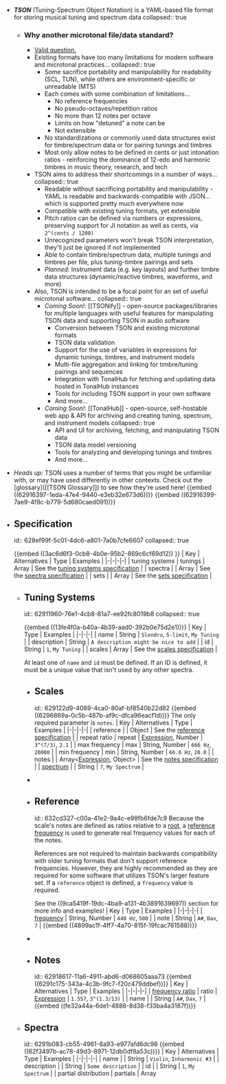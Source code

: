 - ***TSON*** (Tuning-Spectrum Object Notation) is a YAML-based file format for storing musical tuning and spectrum data
  collapsed:: true
	- ### Why another microtonal file/data standard?
		- [Valid question.](((629168a2-5251-438a-983c-1c1a993aeaeb)))
		- Existing formats have too many limitations for modern software and microtonal practices...
		  collapsed:: true
			- Some sacrifice portability and manipulability for readability (SCL, TUN), while others are environment-specific or unreadable (MTS)
			- Each comes with some combination of limitations...
				- No reference frequencies
				- No pseudo-octaves/repetition ratios
				- No more than 12 notes per octave
				- Limits on how "detuned" a note can be
				- Not extensible
			- No standardizations or commonly used data structures exist for timbre/spectrum data or for pairing tunings and timbres
			- Most only allow notes to be defined in cents or just intonation ratios - reinforcing the dominance of 12-edo and harmonic timbres in music theory, research, and tech
		- TSON aims to address their shortcomings in a number of ways...
		  collapsed:: true
			- Readable without sacrificing portability and manipulability - YAML is readable and backwards-compatible with JSON... which is supported pretty much everywhere now
			- Compatible with existing tuning formats, yet extensible
			- Pitch ratios can be defined via numbers or expressions, preserving support for JI notation as well as cents, via `2^(cents / 1200)`
			- Unrecognized parameters won't break TSON interpretation, they'll just be ignored if not implemented
			- Able to contain timbre/spectrum data, multiple tunings and timbres per file, plus tuning-timbre pairings and sets
			- *Planned*: Instrument data (e.g. key layouts) and further timbre data structures (dynamic/reactive timbres, waveforms, and more)
		- Also, TSON is intended to be a focal point for an set of useful microtonal software...
		  collapsed:: true
			- *Coming Soon!*: [[TSONify]] - open-source packages/libraries for multiple languages with useful features for manipulating TSON data and supporting TSON in audio software
				- Conversion between TSON and existing microtonal formats
				- TSON data validation
				- Support for the use of variables in expressions for dynamic tunings, timbres, and instrument models
				- Multi-file aggregation and linking for timbre/tuning pairings and sequences
				- Integration with TonalHub for fetching and updating data hosted in TonalHub instances
				- Tools for including TSON support in your own software
				- And more...
			- *Coming Soon!*: [[TonalHub]] - open-source, self-hostable web app & API for archiving and creating tuning, spectrum, and instrument models
			  collapsed:: true
				- API and UI for archiving, fetching, and manipulating TSON data
				- TSON data model versioning
				- Tools for analyzing and developing tunings and timbres
				- And more...
- *Heads up:* TSON uses a number of terms that you might be unfamiliar with, or may have used differently in other contexts. Check out the [glossary]([[TSON Glossary]]) to see how they're used here!
  {{embed ((62916397-1eda-47e4-9440-e3eb32e673d6))}}
  {{embed ((62916399-7ae9-4f8c-b779-5d680caed091))}}
- ## Specification
  id:: 628ef99f-5c01-4dc6-a801-7a0b7cfe6607
  collapsed:: true
  
  {{embed ((3ac6d6f3-0cb8-4b0e-95b2-869c6cf69d12)) }}
  | Key | Alternatives | Type | Examples |
  |-|-|-|-|
  | tuning systems | tunings | Array <Object> | See the [tuning systems specification](((62911960-76e1-4cb8-81a7-ee92fc8019b8))) |
  | spectra | | Array <Object> | See the [spectra specification](((6291b083-cb55-4961-8a93-e977afd6dc98))) |
  | sets | | Array <Object> | See the [sets specification](((6291b0c2-024a-45e7-86dc-4d149993c94e))) |
	- ## Tuning Systems
	  id:: 62911960-76e1-4cb8-81a7-ee92fc8019b8
	  collapsed:: true
	  
	  {{embed ((13fe4f0a-b40a-4b39-aad0-392b0e75d2e1))}}
	  | Key | Type | Examples |
	  |-|-|-|
	  | name | String | `Slendro`, `5-limit`, `My Tuning` |
	  | description | String | `A description might be nice to add` |
	  | id | String | `1`, `My Tuning` |
	  | scales | Array <Object> | See the [scales specification](((629122d9-4089-4ca0-80af-bf8540b22d82))) |
	  
	  At least one of `name` and `id` must be defined. If an ID is defined, it must be a unique value that isn't used by any other spectra.
		- ## Scales
		  id:: 629122d9-4089-4ca0-80af-bf8540b22d82
		  {{embed ((6296869a-0c5b-487b-af9c-dfca96eacf1d))}} 
		  The only required parameter is `notes`.
		  | Key | Alternatives | Type | Examples |
		  |-|-|-|-|
		  | reference | | Object | See the [reference specification](((632cd327-c00a-41e2-9a4c-e99fb6fde7c9))) |
		  | repeat ratio | repeat | [Expression](((629146bc-6e1e-4a00-b2a0-5c205cfb23c6))), Number | `3^(7/3)`, `2.1` |
		  | max frequency | max | String, Number | `666 Hz`, `20000` |
		  | min frequency | min | String, Number | `66.6 Hz`, `20.0` |
		  | notes | | Array<[Expression](((629146bc-6e1e-4a00-b2a0-5c205cfb23c6))), Object> | See the [notes specification](((62918617-11a6-4911-abd6-d068605aaa73))) |
		  | [spectrum](((62f2aa52-4de4-4e95-8e5a-a90fa4f99e4e))) | | String | `7`, `My Spectrum` |
		-
		- ## Reference
		  id:: 632cd327-c00a-41e2-9a4c-e99fb6fde7c9
		  Because the scale's notes are defined as ratios relative to a [root](((62919617-9d52-416c-be4f-c72edbbbda0f))), a [reference frequency](((62919254-679c-4edd-aacc-105fc45c85b2))) is used to generate real frequency values for each of the notes.
		  
		  References are not required to maintain backwards compatibility with older tuning formats that don't support reference frequencies. However, they are highly recommended as they are required for some software that utilizes TSON's larger feature set. If a `reference` object is defined, a `frequency` value is required.
		  
		  See the ((9ca5419f-19dc-4ba9-a131-4b3891639697)) section for more info and examples!
		  | Key | Type | Examples |
		  |-|-|-|-|
		  | [frequency](((62918b58-f893-48c9-b530-4102f7f3c173))) | String, Number | `440 Hz`, `500` |
		  | note | String | `A#`, `Dax`, `7` |
		  {{embed ((4899ac1f-4ff7-4a70-815f-19fcac761588))}}
		-
		- ## Notes
		  id:: 62918617-11a6-4911-abd6-d068605aaa73
		  {{embed ((6291c175-343a-4c3b-9fc7-f20c479ddbef))}} 
		  | Key | Alternatives | Type | Examples |
		  |-|-|-|-|
		  | [frequency ratio](((62918b58-f893-48c9-b530-4102f7f3c173))) | ratio | [Expression](((629146bc-6e1e-4a00-b2a0-5c205cfb23c6))) | `1.557`, `3^(1.3/13)` |
		  | name | | String | `A#`, `Dax`, `7` |
		  {{embed ((fe32a44a-6de1-4888-8d38-f33ba4a3187f))}}
	- ## Spectra
	  id:: 6291b083-cb55-4961-8a93-e977afd6dc98
	  {{embed ((62f3497b-ac78-49d3-8971-12db0df8a53c))}}
	  | Key | Alternatives | Type | Examples |
	  |-|-|-|-|
	  | name | | String | `Violin`, `Inharmonic #3` |
	  | description | | String | `Some description` |
	  | id | | String | `1`, `My Spectrum` |
	  | partial distribution | partials | Array <Object> | See the [partials specification](((629122d9-4089-4ca0-80af-bf8540b22d82))) |
	  At least one of `name` and `id` must be defined. If an ID is defined, it must be a unique value that isn't used by any other spectra.
		- ## Partial Distribution
		  
		  The **partials** array contains the spectrum's [partial distribution](((629bee65-cf76-4a03-a0e9-4862024c7d4e))).
		  
		  Each partial is represented by an object containing a [frequency ratio](((62918b58-f893-48c9-b530-4102f7f3c173))) and an [amplitude weight](((63111de0-f636-40c4-8c5f-da2c9164619b))).
		  | Key | Alternatives | Type |
		  |-|-|-|
		  | frequency ratio | ratio | [Expression](((629146bc-6e1e-4a00-b2a0-5c205cfb23c6))) |
		  | amplitude weight | weight | [Expression](((629146bc-6e1e-4a00-b2a0-5c205cfb23c6))) |
	- ## Sets
	  id:: 6291b0c2-024a-45e7-86dc-4d149993c94e
	  collapsed:: true
	  
	  {{embed ((63113e04-b1ed-4f89-b615-b012672760d2))}}
	  | Key | Type | Examples |
	  |-|-|-|-|
	  | name | String | `Composition 5` |
	  | description | String | `Some description` |
	  | members | Array <Object> | See the [set members specification](((63113f49-888a-4948-b896-b7448242a854))) |
		- ## Set Members
		  id:: 63113f49-888a-4948-b896-b7448242a854
		  
		  Set members can reference a tuning system, a spectrum, or both.
		  
		  If both are defined, you can also provide a boolean, `override scale spectra`, which determines whether the spectrum defined in the set member should be used instead of any spectra that are declared in the tuning's scales.
		  
		  To include a spectrum or tuning in a set, the tuning or spectra must be defined in their respective arrays, and you must reference its `id` parameter, which must be a unique value.
		  
		  | Key | Alternatives | Type | Examples |
		  |-|-|-|-|
		  | tuning system | tuning | String | `1`, `My Special Tuning` |
		  | spectrum | | String | `1`, `My Special Spectrum` |
		  | override scale spectra | | Boolean | `true`, `false` |
	- ### Example TSONs
	  collapsed:: true
		- ```yaml
		  Tuning Systems
		    - name: 12edo
		      scales
		        - reference frequency: 440 hz
		          repeat ratio: 2.0
		          notes
		            - frequency ratio: 1
		              name: A
		            - ratio: 2^(1/12)
		              name: [ A#, Bb ]
		            # etc...
		    - name: JI - BP-edo
		      scales
		        - reference: 440
		          repeat: 2
		          max frequency: 880 hz
		          notes
		            - ratio: 3/2
		            	name: ref
		            - [ 4/3, 5/3 ]
		            # etc...
		        - reference: 880
		          repeat: 3
		          min: 880
		          notes
		            - 3^(1/13)
		            # etc...
		  
		  Spectra
		    - name: harmonic
		      overtones
		        - frequency ratio: 1
		          amplitude weight: 1
		        - ratio: 2
		          weight: 1/2
		        # etc...
		      # TBD
		      # - noise profile
		  
		  Instruments
		    # TBD
		    
		  Sets
		    # TBD
		  ```
- ## Understanding and Using TSON
  id:: 6291b7d7-25fc-4c5b-9a69-31565e1b89d8
  collapsed:: true
	- TSON is designed to hold [Tuning Systems](((62911960-76e1-4cb8-81a7-ee92fc8019b8))), [Spectra](((6291b083-cb55-4961-8a93-e977afd6dc98))), and [Sets](((6291b0c2-024a-45e7-86dc-4d149993c94e)))
	  id:: 3ac6d6f3-0cb8-4b0e-95b2-869c6cf69d12
	  
	  At the top level, TSON is just arrays of each.
	- ### Understanding Tuning Systems and Scales
	  id:: 9ca5419f-19dc-4ba9-a131-4b3891639697
	  collapsed:: true
		- In TSON, tuning systems are made of [scales](((629122d9-4089-4ca0-80af-bf8540b22d82))), and scales are made of [notes](((62918617-11a6-4911-abd6-d068605aaa73))).
		  id:: 13fe4f0a-b40a-4b39-aad0-392b0e75d2e1
		- Scales are functional and generative in the sense that notes are defined in relation to a [root](((62919617-9d52-416c-be4f-c72edbbbda0f))), and a [reference frequency](((62919254-679c-4edd-aacc-105fc45c85b2))) is used to generate real frequency values for all of the notes.
			- *Example:*
			  ```yaml
			  Tuning System
			    - scales
			      - reference frequency: 100 hz
			        notes
			          - 1			# 100 hz
			          - 1.3		# 130 hz
			          - 1.5		# 150 hz
			          - 1.75		# 175 hz
			  ```
		- If using multiple scales in a tuning system, the scales can overlap so that their notes are interlaced.
			- *Example:*
			  ```yaml
			  Tuning System
			    - scales
			      - reference frequency: 100 hz
			        notes
			          - 1			# 100 hz
			          - 1.5		# 150 hz
			          - 1.75		# 175 hz
			  
			      - reference frequency: 80 hz
			        notes
			          - 1 		# 80 hz
			          - 1.5		# 120 hz
			          - 2			# 160 hz
			          - 2.5		# 200 hz
			  ```
	- ### Understanding Scale Parameters
	  collapsed:: true
		- Scales can be made to repeat at a given ratio to the [root](((62919617-9d52-416c-be4f-c72edbbbda0f))) - the [repeat ratio](((6291924c-5500-456e-9cca-6a138f6e16c6))) then becomes the new root. This happens in both directions along the frequency spectrum - both increasing and decreasing in pitch.
			- *Example:*
			  ```yaml
			  Tuning System
			    - scales
			      - reference frequency: 100 hz
			        repeat ratio: 2
			        notes
			          - 1			# ... 50 hz, 100 hz, 200 hz, 400 hz ...
			          - 1.5		# ... 75 hz, 150 hz, 300 hz, 600 hz ...
			          - 1.75		# ... 87.5 hz, 175 hz, 350 hz, 700 hz ...
			  ```
		- By providing [minimum](((6296c474-695c-450e-9ecb-d0c2fac4ad30))) and [maximum](((6291bc28-1b8c-4517-b0b8-d8a6d001ce91))) frequencies for a scale, you can limit the frequency range that notes will be generated for. This way, you can prevent overlapping scales.
			- *Example:*
			  ```yaml
			  Tuning System
			    - scales
			      - reference: 100 hz
			        min: 300 hz
			        repeat: 2.0
			        notes
			          - 1.0		# 400 hz, 800 hz, 1600 hz, 3200 hz ...
			          - 1.5		# 300 hz, 600 hz, 1200 hz, 2400 hz ...
			          - 1.75		# 350 hz, 700 hz, 1400 hz, 2800 hz ...
			      - reference: 80
			        max: 300
			        repeat: 2.5
			        notes
			          - 1			# ... 32 hz, 80 hz, 200 hz
			          - 1.5		# ... 48 hz, 120 hz, 300 hz
			          - 2			# ... 64 hz, 160 hz
			  ```
		- If a repeat ratio is provided but min/max values are not, the scale could be repeated to cover any frequency range (whether toward $$\infty$$, the infinite regression of the asymptote at $$0$$, or both).
		- If a [note](((62919243-8c47-4050-b49c-ca654d73e36b))) is not provided in the reference object, the reference frequency will be set to the scale's root (ie, ratio `1.0`) that note [frequency ratios](((62918b58-f893-48c9-b530-4102f7f3c173))) are based on.
		  id:: 4899ac1f-4ff7-4a70-815f-19fcac761588
			- *Warning:* If a note with a frequency ratio of `1` is not defined, then a note will not exist there, nor at repeat intervals. If a reference note isn't defined either, then the scale's notes will be centered around a root and reference pitch that doesn't exist as a note.
			  
			  This may be desirable for some tunings, but many tunings will need a note with a frequency ratio of  `1`.
		- An optional [spectrum](((62f2aa52-4de4-4e95-8e5a-a90fa4f99e4e))) parameter can be provided as well, which must reference the ID of a spectrum that's defined in the `spectra` array.
			- This is intended to enable different scales within the same tuning system to be used with different spectra, enabling multi-scale as well as multi-spectra tuning systems.
	- ### Understanding Notes
	  collapsed:: true
		- The only requirement for a note is a [frequency ratio](((62918b58-f893-48c9-b530-4102f7f3c173))), which can be defined using either a number (integer or float) or a valid [expression](((629146bc-6e1e-4a00-b2a0-5c205cfb23c6))) that resolves to a real number greater than zero.
		  id:: 6291c175-343a-4c3b-9fc7-f20c479ddbef
		- While note names are optional, they're required to be used as a scale's [reference note](((62919243-8c47-4050-b49c-ca654d73e36b))), and possibly for some [[TSONify]] functionalities as well.
		  id:: fe32a44a-6de1-4888-8d38-f33ba4a3187f
		  
		  If some or all of a scale's notes don't need a note name, you can just use an array of number and expression strings - you can even use bracket notation arrays as entries in the notes array!
		  *Example:*
		  ```yaml
		  # The two scales below are the same
		  #
		  # This is a valid, if minimal, TSON file
		  
		  Tuning Systems
		    - scales
		        - notes: [ 1, 1.5^(1/4), 1.5^(2/4), 1.5^(3/4) ]
		          reference frequency: 100
		        - notes
		            - ratio: 1.5^(1/4)
		              name: B
		            - 1.5^(3/4)
		            - [ 1, 1.5^(2/4) ]
		          reference frequency: 100
		  ```
	- ### Understanding Spectra and Partial Distributions
	  collapsed:: true
		- [Spectra](((62f2aa52-4de4-4e95-8e5a-a90fa4f99e4e))) are used to store various information that can be used to recreate a sound or tone. This could be an instrument tone or virtually any sound.
		  {{embed ((62f3497b-755b-44c8-8a08-30d90eef5453))}}
		- Techniques such as additive synthesis or spectral modelling synthesis can be used with this data to recreate the sound described by this data.
		- {{embed ((62f3497b-5de1-4bd2-9d5c-2185c8957281))}}
		- Partial distributions store information about various partials (aka overtones) that comprise a sound. Typically, they are used to store the most prominent partials in a sound, but there isn't a limit to the number of partial that can be stored.
		- Partials are represented by a [frequency ratio](((62918b58-f893-48c9-b530-4102f7f3c173))) (similar to the frequency ratios of notes) and an [amplitude weight](((63111de0-f636-40c4-8c5f-da2c9164619b))) (similar to the frequency ratios of notes).
			- Amplitude weights define the relative power of a partial, compared to the other partials in the distribution. Ie, given two partials, the partial with the larger value for its amplitude weight will be louder than the partial with a smaller amplitude.
			- Typically, the amplitude weights in a partial distribution will be normalized so that they sum to `1.0`. Thus, amplitude weights determine how each partial will comprise the sound's overall loudness when combined.
			- Amplitude weights do not, however, determine the overall loudness of the sound. A partial distribution with a given set of amplitude weights can be used to represent very quiet as well as very loud sounds. The relative loudness between partials would be consistent, though.
- ## Include TSON Support in Your Own Software
  collapsed:: true
	- Coming Soon (once [specifications](((628ef99f-5c01-4dc6-a801-7a0b7cfe6607))) and [[TSONify]] are further developed)
- ## Get Involved
  collapsed:: true
  id:: 628ef99f-655c-4c4d-a9de-a3455a919704
	- **Is TSON missing something?** Do you have an idea that could make TSON more useful, interoperable, or accessible? Please leave a [github issue](https://github.com/spectral-discord/TSON/issues)!
	-
	- **Community!** I'd love for collaborators and contributors for TSON and Spectral Discord. The ideal would be for this to be a community-led project.
		- I'll be setting up a chat server soon... I'd prefer something open-source/secure like [Matrix](https://matrix.org/) or [Cwtch](https://cwtch.im/), but might succumb to Discord for accessibility.
	-
	- **Translating!** I'd like to get this Knowledge Garden translated as it becomes more stable. If you'd like to help translate it to any language, get it touch!
	-